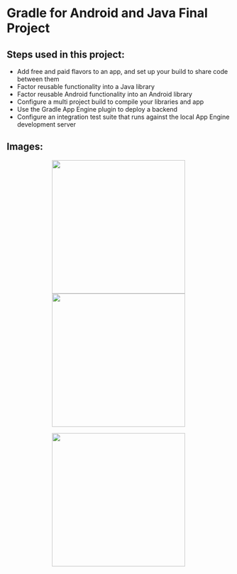 # Gradle for Android and Java Final Project

## Steps used in this project:

* Add free and paid flavors to an app, and set up your build to share code between them
* Factor reusable functionality into a Java library
* Factor reusable Android functionality into an Android library
* Configure a multi project build to compile your libraries and app
* Use the Gradle App Engine plugin to deploy a backend
* Configure an integration test suite that runs against the local App Engine development server

## Images:

<p align="center">
  <img src="https://github.com/StevenBerdak/GradleFinalProject/blob/master/github_resources/final_gradle_project_joke.gif" width="300px" />
  <img src="https://github.com/StevenBerdak/GradleFinalProject/blob/master/github_resources/gradle_final_project_loading.gif" width="300px" />
</p>
<p align="center">
  <img src="https://github.com/StevenBerdak/GradleFinalProject/blob/master/github_resources/gradle_final_project_error.gif" width="300px" />
</p>
